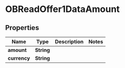 
# OBReadOffer1DataAmount

## Properties
Name | Type | Description | Notes
------------ | ------------- | ------------- | -------------
**amount** | **String** |  | 
**currency** | **String** |  | 



